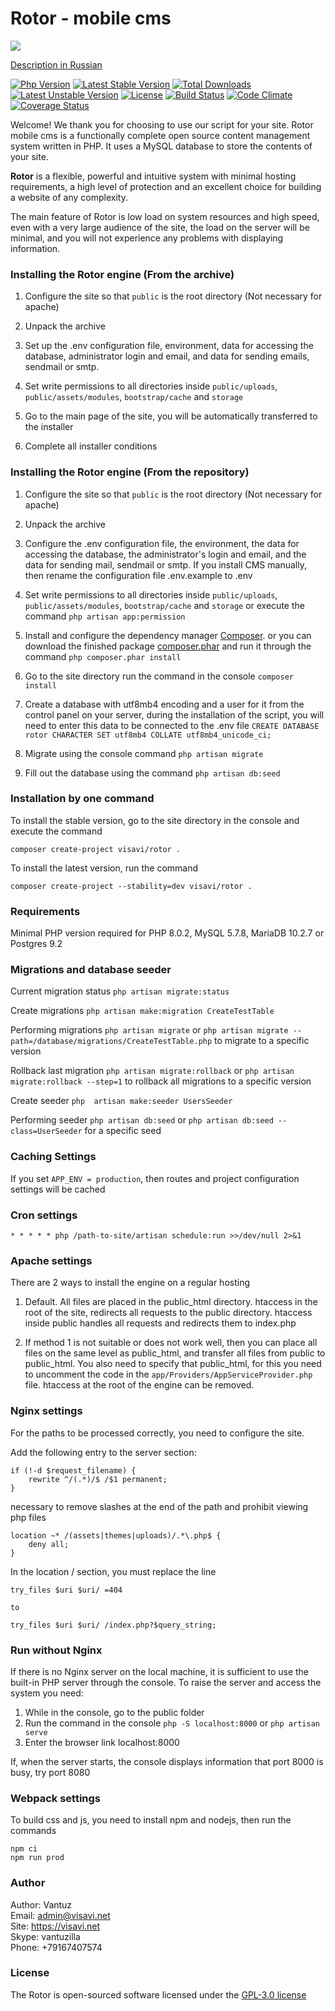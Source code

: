 Rotor - mobile cms
=========

![](/public/assets/img/images/logo.png)  

[Description in Russian](https://github.com/visavi/rotor/blob/master/readme_ru.md)

[![Php Version](https://img.shields.io/packagist/php-v/visavi/rotor)](https://php.net)
[![Latest Stable Version](https://poser.pugx.org/visavi/rotor/v/stable)](https://packagist.org/packages/visavi/rotor)
[![Total Downloads](https://poser.pugx.org/visavi/rotor/downloads)](https://packagist.org/packages/visavi/rotor)
[![Latest Unstable Version](https://poser.pugx.org/visavi/rotor/v/unstable)](https://packagist.org/packages/visavi/rotor)
[![License](https://poser.pugx.org/visavi/rotor/license)](https://packagist.org/packages/visavi/rotor)
[![Build Status](https://www.travis-ci.com/visavi/rotor.svg?branch=master)](https://www.travis-ci.com/github/visavi/rotor)
[![Code Climate](https://codeclimate.com/github/visavi/rotor/badges/gpa.svg)](https://codeclimate.com/github/visavi/rotor)
[![Coverage Status](https://coveralls.io/repos/github/visavi/rotor/badge.svg?branch=master)](https://coveralls.io/github/visavi/rotor?branch=master)

Welcome!
We thank you for choosing to use our script for your site. Rotor mobile cms is a functionally complete open source content management system written in PHP. It uses a MySQL database to store the contents of your site.

**Rotor** is a flexible, powerful and intuitive system with minimal hosting requirements, a high level of protection and an excellent choice for building a website of any complexity.

The main feature of Rotor is low load on system resources and high speed, even with a very large audience of the site, the load on the server will be minimal, and you will not experience any problems with displaying information.

### Installing the Rotor engine (From the archive)

1. Configure the site so that `public` is the root directory (Not necessary for apache)

2. Unpack the archive

3. Set up the .env configuration file, environment, data for accessing the database, administrator login and email, and data for sending emails, sendmail or smtp.

4. Set write permissions to all directories inside `public/uploads`, `public/assets/modules`, `bootstrap/cache` and `storage`

5. Go to the main page of the site, you will be automatically transferred to the installer

6. Complete all installer conditions

### Installing the Rotor engine (From the repository)

1. Configure the site so that `public` is the root directory (Not necessary for apache)

2. Unpack the archive

3. Configure the .env configuration file, the environment, the data for accessing the database, the administrator's login and email, and the data for sending mail, sendmail or smtp. If you install CMS manually, then rename the configuration file .env.example to .env

4. Set write permissions to all directories inside `public/uploads`, `public/assets/modules`, `bootstrap/cache` and `storage` or execute the command `php artisan app:permission`

5. Install and configure the dependency manager [Composer](https://getcomposer.org).
   or you can download the finished package
    [composer.phar](https://getcomposer.org/composer.phar)
    and run it through the command
   `php composer.phar install`

6. Go to the site directory run the command in the console `composer install`

7. Create a database with utf8mb4 encoding and a user for it from the control panel on your server, during the installation of the script, you will need to enter this data to be connected to the .env file
`CREATE DATABASE rotor CHARACTER SET utf8mb4 COLLATE utf8mb4_unicode_ci;`  
   
8. Migrate using the console command `php artisan migrate`

9. Fill out the database using the command `php artisan db:seed`

### Installation by one command
To install the stable version, go to the site directory in the console and execute the command
```
composer create-project visavi/rotor .
```

To install the latest version, run the command
```
composer create-project --stability=dev visavi/rotor .
```

### Requirements

Minimal PHP version required for PHP 8.0.2, MySQL 5.7.8, MariaDB 10.2.7 or Postgres 9.2

### Migrations and database seeder

Current migration status `php artisan migrate:status`

Create migrations `php artisan make:migration CreateTestTable`

Performing migrations `php artisan migrate` or `php artisan migrate --path=/database/migrations/CreateTestTable.php` to migrate to a specific version

Rollback last migration `php artisan migrate:rollback` or `php artisan migrate:rollback --step=1` to rollback all migrations to a specific version

Create seeder `php 
artisan make:seeder UsersSeeder`

Performing seeder `php artisan db:seed` or `php artisan db:seed --class=UserSeeder` for a specific seed

### Caching Settings

If you set `APP_ENV = production`, then routes and project configuration settings will be cached

### Cron settings

```
* * * * * php /path-to-site/artisan schedule:run >>/dev/null 2>&1
```

### Apache settings

There are 2 ways to install the engine on a regular hosting

1. Default. All files are placed in the public_html directory. htaccess in the root of the site, redirects all requests to the public directory. htaccess inside public handles all requests and redirects them to index.php

2. If method 1 is not suitable or does not work well, then you can place all files on the same level as public_html, and transfer all files from public to public_html. You also need to specify that public_html, for this you need to uncomment the code in the `app/Providers/AppServiceProvider.php` file. htaccess at the root of the engine can be removed.

### Nginx settings

For the paths to be processed correctly, you need to configure the site.

Add the following entry to the server section:

```
if (!-d $request_filename) {
    rewrite ^/(.*)/$ /$1 permanent;
}

```
necessary to remove slashes at the end of the path and prohibit viewing php files

```
location ~* /(assets|themes|uploads)/.*\.php$ {
    deny all;
}
```
In the location / section, you must replace the line

```
try_files $uri $uri/ =404

to

try_files $uri $uri/ /index.php?$query_string;
```

### Run without Nginx

If there is no Nginx server on the local machine, it is sufficient to use the built-in PHP server through the console. To raise the server and access the system you need:

1. While in the console, go to the public folder
2. Run the command in the console `php -S localhost:8000` or `php artisan serve`
3. Enter the browser link localhost:8000

If, when the server starts, the console displays information that port 8000 is busy, try port 8080

### Webpack settings

To build css and js, you need to install npm and nodejs, then run the commands
```
npm ci
npm run prod
```

### Author
Author: Vantuz  
Email: admin@visavi.net  
Site: https://visavi.net  
Skype: vantuzilla  
Phone: +79167407574  

### License

The Rotor is open-sourced software licensed under the [GPL-3.0 license](http://opensource.org/licenses/GPL-3.0)
